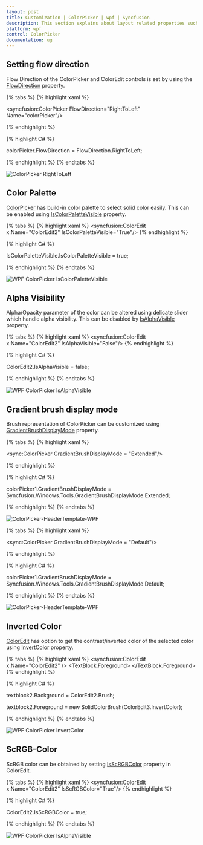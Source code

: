 ```yaml
---
layout: post
title: Customization | ColorPicker | wpf | Syncfusion
description: This section explains about layout related properties such as FlowDirection, ColorPalette enabled and display mode etc.
platform: wpf
control: ColorPicker
documentation: ug
---
```


## Setting flow direction

Flow Direction of the ColorPicker and ColorEdit controls is set by using the [FlowDirection](https://docs.microsoft.com/en-us/dotnet/api/system.windows.frameworkelement.flowdirection?view=netframework-4.8) property.

{% tabs %}
{% highlight xaml %}

<syncfusion:ColorPicker FlowDirection="RightToLeft" Name="colorPicker"/>

{% endhighlight %}

{% highlight C# %}

colorPicker.FlowDirection = FlowDirection.RightToLeft;

{% endhighlight %}
{% endtabs %}

![ColorPicker RightToLeft](Layout-Related-Features_images/ColorPicker_RightToLeft.png)

## Color Palette

[ColorPicker](https://help.syncfusion.com/cr/wpf/Syncfusion.Shared.Wpf~Syncfusion.Windows.Shared.ColorPicker.html) has build-in color palette to select solid color easily. This can be enabled using [IsColorPaletteVisible](https://help.syncfusion.com/cr/wpf/Syncfusion.Shared.Wpf~Syncfusion.Windows.Shared.ColorPicker~IsColorPaletteVisible.html) property.

{% tabs %}
{% highlight xaml %}
 <syncfusion:ColorEdit  x:Name="ColorEdit2"   IsColorPaletteVisible="True"/>
{% endhighlight %}

{% highlight C# %}

 IsColorPaletteVisible.IsColorPaletteVisible = true;

{% endhighlight %}
{% endtabs %}

![WPF ColorPicker IsColorPaletteVisible](ScRGB-Color_images/ColorPicker_ColorPalleteEnabled.png)

## Alpha Visibility

Alpha/Opacity parameter of the color can be altered using delicate slider which handle alpha visibility. This can be disabled by [IsAlphaVisible](https://help.syncfusion.com/cr/wpf/Syncfusion.Shared.Wpf~Syncfusion.Windows.Shared.ColorPicker~IsAlphaVisible.html) property.

{% tabs %}
{% highlight xaml %}
 <syncfusion:ColorEdit  x:Name="ColorEdit2"   IsAlphaVisible="False"/>
{% endhighlight %}

{% highlight C# %}

 ColorEdit2.IsAlphaVisible = false;

{% endhighlight %}
{% endtabs %}

![WPF ColorPicker IsAlphaVisible](ScRGB-Color_images/ColorPicker_IsAlphaVisible.png)

## Gradient brush display mode

Brush representation of ColorPicker can be customized using [GradientBrushDisplayMode](https://help.syncfusion.com/cr/wpf/Syncfusion.Shared.Wpf~Syncfusion.Windows.Shared.ColorPicker~GradientBrushDisplayMode.html) property.

{% tabs %}
{% highlight xaml %}

<sync:ColorPicker  GradientBrushDisplayMode = "Extended"/>

{% endhighlight %}

{% highlight C# %}

colorPicker1.GradientBrushDisplayMode = Syncfusion.Windows.Tools.GradientBrushDisplayMode.Extended;

{% endhighlight %}
{% endtabs %}

![ColorPicker-HeaderTemplate-WPF](New-User-Interface-Support_images/GradientDisplayMode_Default.png)

{% tabs %}
{% highlight xaml %}

<sync:ColorPicker  GradientBrushDisplayMode = "Default"/>

{% endhighlight %}

{% highlight C# %}

colorPicker1.GradientBrushDisplayMode = Syncfusion.Windows.Tools.GradientBrushDisplayMode.Default;

{% endhighlight %}
{% endtabs %}

![ColorPicker-HeaderTemplate-WPF](New-User-Interface-Support_images/GradientDisplayMode_Extended.png)

## Inverted Color 

[ColorEdit](https://help.syncfusion.com/cr/wpf/Syncfusion.Shared.Wpf~Syncfusion.Windows.Shared.ColorEdit.html) has option to get the contrast/inverted color of the selected color using [InvertColor](https://help.syncfusion.com/cr/wpf/Syncfusion.Shared.Wpf~Syncfusion.Windows.Shared.ColorEdit~InvertColor.html) property.

{% tabs %}
{% highlight xaml %}
 <syncfusion:ColorEdit  x:Name="ColorEdit2"    />
   <TextBlock  Name="textblock2" Text="a"  TextAlignment="Center"  FontSize="70"  Background="{Binding ElementName=ColorEdit2, Path=Brush,UpdateSourceTrigger=PropertyChanged}" HorizontalAlignment="Center" VerticalAlignment="Center" Height="110" Width="110">
     <TextBlock.Foreground>
       <SolidColorBrush Color="{Binding ElementName=ColorEdit2,Path=InvertColor,UpdateSourceTrigger=PropertyChanged}"/>
     </TextBlock.Foreground>
 </TextBlock>
{% endhighlight %}

{% highlight C# %}

textblock2.Background = ColorEdit2.Brush;

textblock2.Foreground = new SolidColorBrush(ColorEdit3.InvertColor);

{% endhighlight %}
{% endtabs %}

![WPF ColorPicker InvertColor](ScRGB-Color_images/ColorPicker_InvertColor.png)

## ScRGB-Color

ScRGB color can be obtained by setting [IsScRGBColor](https://help.syncfusion.com/cr/wpf/Syncfusion.Shared.Wpf~Syncfusion.Windows.Shared.ColorEdit~IsScRGBColor.html) property in ColorEdit.

{% tabs %}
{% highlight xaml %}
 <syncfusion:ColorEdit  x:Name="ColorEdit2"   IsScRGBColor="True"/>
{% endhighlight %}

{% highlight C# %}

 ColorEdit2.IsScRGBColor = true;

{% endhighlight %}
{% endtabs %}

![WPF ColorPicker IsAlphaVisible](ScRGB-Color_images/ColorPicker_IsScRGBColor.png)